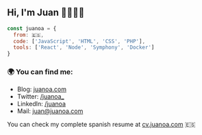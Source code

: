 ## Hi, I'm Juan 👋👨🏽‍💻

```js
const juanoa = {
  from: 🇪🇸,
  code: ['JavaScript', 'HTML', 'CSS', 'PHP'],
  tools: ['React', 'Node', 'Symphony', 'Docker']
}
```

### 🌍 You can find me:
- Blog: [juanoa.com](https://www.juanoa.com)
- Twitter: [/juanoa_](https://twitter.com/juanoa_)
- LinkedIn: [/juanoa](http://linkedin.com/in/juanoa/)
- Mail: juan@juanoa.com

You can check my complete spanish resume at [cv.juanoa.com](https://cv.juanoa.com) 🇪🇸
